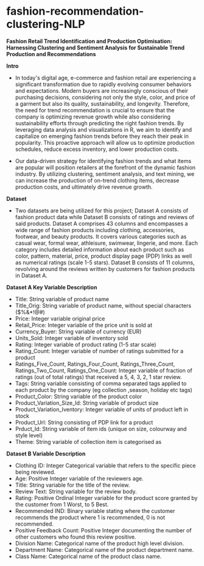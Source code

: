 # fashion-recommendation-clustering-NLP

**Fashion Retail Trend Identification and Production Optimisation: Harnessing Clustering and Sentiment Analysis for Sustainable Trend Production and Recommendations** 

**Intro** 
* In today's digital age, e-commerce and fashion retail are experiencing a significant transformation due to rapidly evolving consumer behaviors and expectations. Modern buyers are increasingly conscious of their purchasing decisions, considering not only the style, color, and price of a garment but also its quality, sustainability, and longevity. Therefore, the need for trend recommendation is crucial to ensure that the company is optimizing revenue growth while also considering sustainability efforts through predicting the right fashion trends. By leveraging data analysis and visualizations in R, we aim to identify and capitalize on emerging fashion trends before they reach their peak in popularity. This proactive approach will allow us to optimize production schedules, reduce excess inventory, and lower production costs. 

* Our data-driven strategy for identifying fashion trends and what items are popular will position retailers at the forefront of the dynamic fashion industry. By utilizing clustering, sentiment analysis, and text mining, we can increase the production of on-trend clothing items, decrease production costs, and ultimately drive revenue growth.

**Dataset** 

* Two datasets are being utilized for this project; Dataset A consists of fashion product data while Dataset B consists of ratings and reviews of said products. Dataset A comprises 43 columns and encompasses a wide range of fashion products including clothing, accessories, footwear, and beauty products. It covers various categories such as casual wear, formal wear, athleisure, swimwear, lingerie, and more. 
Each category includes detailed information about each product such as color, pattern, material, price, product display page (PDP) links as well as numerical ratings (scale 1-5 stars). 
Dataset B consists of 11 columns, revolving around the reviews written by customers for fashion products in Dataset A. 

**Dataset A Key Variable Description** 
* Title: String variable of product name
* Title_Orig: String variable of product name, without special characters ($%&*!@#)
* Price: Integer variable original price
* Retail_Price: Integer variable of the price unit is sold at
* Currency_Buyer: String variable of currency (EUR)
* Units_Sold: Integer variable of inventory sold
* Rating: Integer variable of product rating (1-5 star scale)
* Rating_Count: Integer variable of number of ratings submitted for a product
* Ratings_Five_Count, Ratings_Four_Count, Ratings_Three_Count, Ratings_Two_Count, Ratings_One_Count: Integer variable of fraction of ratings (out of total ratings) that received a 5, 4, 3, 2, 1 star review.
* Tags: String variable consisting of comma separated tags applied to each product by the company (eg collection ,season, holiday etc tags)
* Product_Color: String variable of the product color
* Product_Variation_Size_Id: String variable of product size
* Product_Variation_Iventory: Integer variable of units of product left in stock
* Product_Url: String consisting of PDP link for a product
* Prduct_Id: String variable of item ids (unique on size, colourway and style level)
* Theme: String variable of collection item is categorised as

**Dataset B Variable Description**
* Clothing ID: Integer Categorical variable that refers to the specific piece being reviewed.
* Age: Positive Integer variable of the reviewers age.
* Title: String variable for the title of the review.
* Review Text: String variable for the review body.
* Rating: Positive Ordinal Integer variable for the product score granted by the customer from 1 Worst, to 5 Best.
* Recommended IND: Binary variable stating where the customer recommends the product where 1 is recommended, 0 is not recommended.
* Positive Feedback Count: Positive Integer documenting the number of other customers who found this review positive.
* Division Name: Categorical name of the product high level division.
* Department Name: Categorical name of the product department name.
* Class Name: Categorical name of the product class name.


